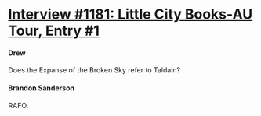 # [Interview #1181: Little City Books-AU Tour, Entry #1](https://www.theoryland.com/intvmain.php?i=1181#1)

#### Drew

Does the Expanse of the Broken Sky refer to Taldain?

#### Brandon Sanderson

RAFO.

